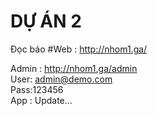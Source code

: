 # DỰ ÁN 2 <br>
Đọc báo
#Web : http://nhom1.ga/

Admin : http://nhom1.ga/admin<br>
User: admin@demo.com <br>
Pass:123456<br>
App : Update...
